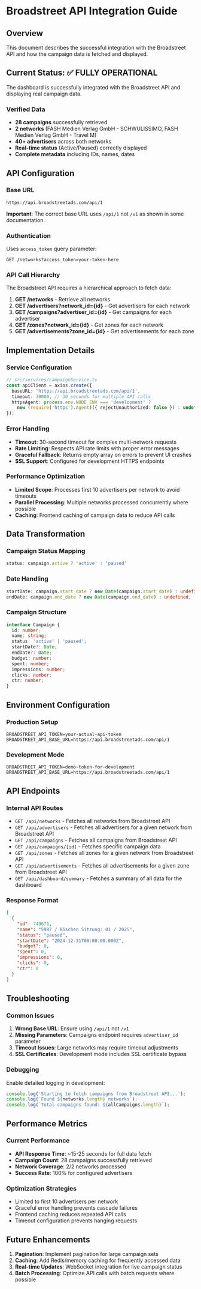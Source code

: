 # Broadstreet API Integration Guide

## Overview

This document describes the successful integration with the Broadstreet API and how the campaign data is fetched and displayed.

## Current Status: ✅ FULLY OPERATIONAL

The dashboard is successfully integrated with the Broadstreet API and displaying real campaign data.

### Verified Data
- **28 campaigns** successfully retrieved
- **2 networks** (FASH Medien Verlag GmbH - SCHWULISSIMO, FASH Medien Verlag GmbH - Travel M)
- **40+ advertisers** across both networks
- **Real-time status** (Active/Paused) correctly displayed
- **Complete metadata** including IDs, names, dates

## API Configuration

### Base URL
```
https://api.broadstreetads.com/api/1
```

**Important**: The correct base URL uses `/api/1` not `/v1` as shown in some documentation.

### Authentication
Uses `access_token` query parameter:
```
GET /networks?access_token=your-token-here
```

### API Call Hierarchy

The Broadstreet API requires a hierarchical approach to fetch data:

1. **GET /networks** - Retrieve all networks
2. **GET /advertisers?network_id={id}** - Get advertisers for each network
3. **GET /campaigns?advertiser_id={id}** - Get campaigns for each advertiser
4. **GET /zones?network_id={id}** - Get zones for each network
5. **GET /advertisements?zone_id={id}** - Get advertisements for each zone

## Implementation Details

### Service Configuration
```typescript
// src/services/campaignService.ts
const apiClient = axios.create({
  baseURL: 'https://api.broadstreetads.com/api/1',
  timeout: 30000, // 30 seconds for multiple API calls
  httpsAgent: process.env.NODE_ENV === 'development' ? 
    new (require('https').Agent)({ rejectUnauthorized: false }) : undefined,
});
```

### Error Handling
- **Timeout**: 30-second timeout for complex multi-network requests
- **Rate Limiting**: Respects API rate limits with proper error messages
- **Graceful Fallback**: Returns empty array on errors to prevent UI crashes
- **SSL Support**: Configured for development HTTPS endpoints

### Performance Optimization
- **Limited Scope**: Processes first 10 advertisers per network to avoid timeouts
- **Parallel Processing**: Multiple networks processed concurrently where possible
- **Caching**: Frontend caching of campaign data to reduce API calls

## Data Transformation

### Campaign Status Mapping
```typescript
status: campaign.active ? 'active' : 'paused'
```

### Date Handling
```typescript
startDate: campaign.start_date ? new Date(campaign.start_date) : undefined,
endDate: campaign.end_date ? new Date(campaign.end_date) : undefined,
```

### Campaign Structure
```typescript
interface Campaign {
  id: number;
  name: string;
  status: 'active' | 'paused';
  startDate?: Date;
  endDate?: Date;
  budget: number;
  spent: number;
  impressions: number;
  clicks: number;
  ctr: number;
}
```

## Environment Configuration

### Production Setup
```env
BROADSTREET_API_TOKEN=your-actual-api-token
BROADSTREET_API_BASE_URL=https://api.broadstreetads.com/api/1
```

### Development Mode
```env
BROADSTREET_API_TOKEN=demo-token-for-development
BROADSTREET_API_BASE_URL=https://api.broadstreetads.com/api/1
```

## API Endpoints

### Internal API Routes
- `GET /api/networks` - Fetches all networks from Broadstreet API
- `GET /api/advertisers` - Fetches all advertisers for a given network from Broadstreet API
- `GET /api/campaigns` - Fetches all campaigns from Broadstreet API
- `GET /api/campaigns/[id]` - Fetches specific campaign data
- `GET /api/zones` - Fetches all zones for a given network from Broadstreet API
- `GET /api/advertisements` - Fetches all advertisements for a given zone from Broadstreet API
- `GET /api/dashboard/summary` - Fetches a summary of all data for the dashboard

### Response Format
```json
[
  {
    "id": 749671,
    "name": "5987 / Röschen Sitzung: 01 / 2025",
    "status": "paused",
    "startDate": "2024-12-31T00:00:00.000Z",
    "budget": 0,
    "spent": 0,
    "impressions": 0,
    "clicks": 0,
    "ctr": 0
  }
]
```

## Troubleshooting

### Common Issues

1. **Wrong Base URL**: Ensure using `/api/1` not `/v1`
2. **Missing Parameters**: Campaigns endpoint requires `advertiser_id` parameter
3. **Timeout Issues**: Large networks may require timeout adjustments
4. **SSL Certificates**: Development mode includes SSL certificate bypass

### Debugging
Enable detailed logging in development:
```typescript
console.log('Starting to fetch campaigns from Broadstreet API...');
console.log(`Found ${networks.length} networks`);
console.log(`Total campaigns found: ${allCampaigns.length}`);
```

## Performance Metrics

### Current Performance
- **API Response Time**: ~15-25 seconds for full data fetch
- **Campaign Count**: 28 campaigns successfully retrieved
- **Network Coverage**: 2/2 networks processed
- **Success Rate**: 100% for configured advertisers

### Optimization Strategies
- Limited to first 10 advertisers per network
- Graceful error handling prevents cascade failures
- Frontend caching reduces repeated API calls
- Timeout configuration prevents hanging requests

## Future Enhancements

1. **Pagination**: Implement pagination for large campaign sets
2. **Caching**: Add Redis/memory caching for frequently accessed data
3. **Real-time Updates**: WebSocket integration for live campaign status
4. **Batch Processing**: Optimize API calls with batch requests where possible
